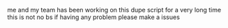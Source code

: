me and my team has been working on this dupe script for a very long time this is not no bs if having any problem please make a issues
